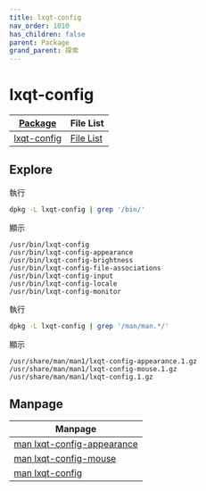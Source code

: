 ```yaml
---
title: lxqt-config
nav_order: 1010
has_children: false
parent: Package
grand_parent: 探索
---
```



# lxqt-config

| [Package](../package) | File List |
| ------- | ------- |
| [lxqt-config](https://packages.ubuntu.com/noble/lxqt-config) | [File List](https://packages.ubuntu.com/noble/amd64/lxqt-config/filelist) |


## Explore

執行

``` sh
dpkg -L lxqt-config | grep '/bin/'
```

顯示

```
/usr/bin/lxqt-config
/usr/bin/lxqt-config-appearance
/usr/bin/lxqt-config-brightness
/usr/bin/lxqt-config-file-associations
/usr/bin/lxqt-config-input
/usr/bin/lxqt-config-locale
/usr/bin/lxqt-config-monitor
```

執行

``` sh
dpkg -L lxqt-config | grep '/man/man.*/'
```

顯示

```
/usr/share/man/man1/lxqt-config-appearance.1.gz
/usr/share/man/man1/lxqt-config-mouse.1.gz
/usr/share/man/man1/lxqt-config.1.gz
```

## Manpage

| Manpage |
| ------- |
| [man lxqt-config-appearance](https://manpages.ubuntu.com/manpages/bionic/en/man1/lxqt-config-appearance.1.html) |
| [man lxqt-config-mouse](https://manpages.ubuntu.com/manpages/bionic/en/man1/lxqt-config-mouse.1.html) |
| [man lxqt-config](https://manpages.ubuntu.com/manpages/bionic/en/man1/lxqt-config.1.html) |
